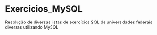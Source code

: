 # Exercicios_MySQL
Resolução de diversas listas de exercícios SQL de universidades federais diversas utilizando MySQL
